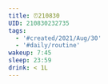 ```yaml
---
title: ⏰210830
UID: 210830232735
tags:
  - '#created/2021/Aug/30'
  - '#daily/routine'
wakeup: 7:45
sleep: 23:59
drink: < 1L
---
```

